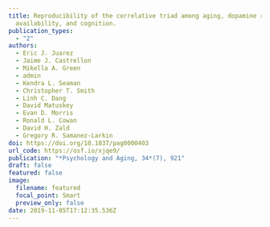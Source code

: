 ```yaml
---
title: Reproducibility of the correlative triad among aging, dopamine receptor
  availability, and cognition.
publication_types:
  - "2"
authors:
  - Eric J. Juarez
  - Jaime J. Castrellon
  - Mikella A. Green
  - admin
  - Kendra L. Seaman
  - Christopher T. Smith
  - Linh C. Dang
  - David Matuskey
  - Evan D. Morris
  - Ronald L. Cowan
  - David H. Zald
  - Gregory R. Samanez-Larkin
doi: https://doi.org/10.1037/pag0000403
url_code: https://osf.io/xjqe9/
publication: "*Psychology and Aging, 34*(7), 921"
draft: false
featured: false
image:
  filename: featured
  focal_point: Smart
  preview_only: false
date: 2019-11-05T17:12:35.536Z
---
```

